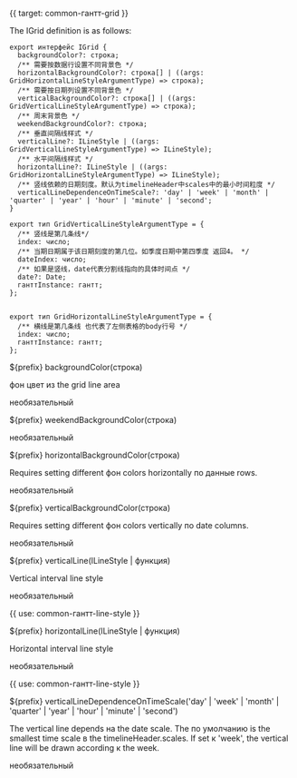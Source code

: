 {{ target: common-гантт-grid }}

The IGrid definition is as follows:

```
export интерфейс IGrid {
  backgroundColor?: строка;
  /** 需要按数据行设置不同背景色 */
  horizontalBackgroundColor?: строка[] | ((args: GridHorizontalLineStyleArgumentType) => строка);
  /** 需要按日期列设置不同背景色 */
  verticalBackgroundColor?: строка[] | ((args: GridVerticalLineStyleArgumentType) => строка);
  /** 周末背景色 */
  weekendBackgroundColor?: строка;
  /** 垂直间隔线样式 */
  verticalLine?: ILineStyle | ((args: GridVerticalLineStyleArgumentType) => ILineStyle);
  /** 水平间隔线样式 */
  horizontalLine?: ILineStyle | ((args: GridHorizontalLineStyleArgumentType) => ILineStyle);
  /** 竖线依赖的日期刻度。默认为timelineHeader中scales中的最小时间粒度 */
  verticalLineDependenceOnTimeScale?: 'day' | 'week' | 'month' | 'quarter' | 'year' | 'hour' | 'minute' | 'second';
}

export тип GridVerticalLineStyleArgumentType = {
  /** 竖线是第几条线*/
  index: число;
  /** 当期日期属于该日期刻度的第几位。如季度日期中第四季度 返回4。 */
  dateIndex: число;
  /** 如果是竖线，date代表分割线指向的具体时间点 */
  date?: Date;
  ганттInstance: гантт;
};


export тип GridHorizontalLineStyleArgumentType = {
  /** 横线是第几条线 也代表了左侧表格的body行号 */
  index: число;
  ганттInstance: гантт;
};

```

${prefix} backgroundColor(строка)

фон цвет из the grid line area

необязательный

${prefix} weekendBackgroundColor(строка)

необязательный

${prefix} horizontalBackgroundColor(строка)

Requires setting different фон colors horizontally по данные rows.

необязательный

${prefix} verticalBackgroundColor(строка)

Requires setting different фон colors vertically по date columns.

необязательный

${prefix} verticalLine(ILineStyle | функция)

Vertical interval line style

необязательный

{{ use: common-гантт-line-style }}

${prefix} horizontalLine(ILineStyle | функция)

Horizontal interval line style

необязательный

{{ use: common-гантт-line-style }}

${prefix} verticalLineDependenceOnTimeScale('day' | 'week' | 'month' | 'quarter' | 'year' | 'hour' | 'minute' | 'second')

The vertical line depends на the date scale. The по умолчанию is the smallest time scale в the timelineHeader.scales. If set к 'week', the vertical line will be drawn according к the week.

необязательный
